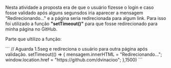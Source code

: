 <p>Nesta atividade a proposta era de que o usuário fizesse o login e caso fosse validado após alguns segunsdos iria aparecer a mensagem "Redirecionando..." e a página seria redirecionada para algum link. Para isso foi utilizado a função <strong>"setTimeout()"</strong> para que fosse redirecionado para minha página no GitHub.
<br>
<p>Parte que ultilizo a função:</p>
```
 // Aguarda 1.5seg e redireciona o usuário para outra página após validação.
            setTimeout(() => {
                mensagem.innerHTML = "Redirecionando...";
                window.location.href = "https://github.com/dvinacioo";
            },1500)
```
